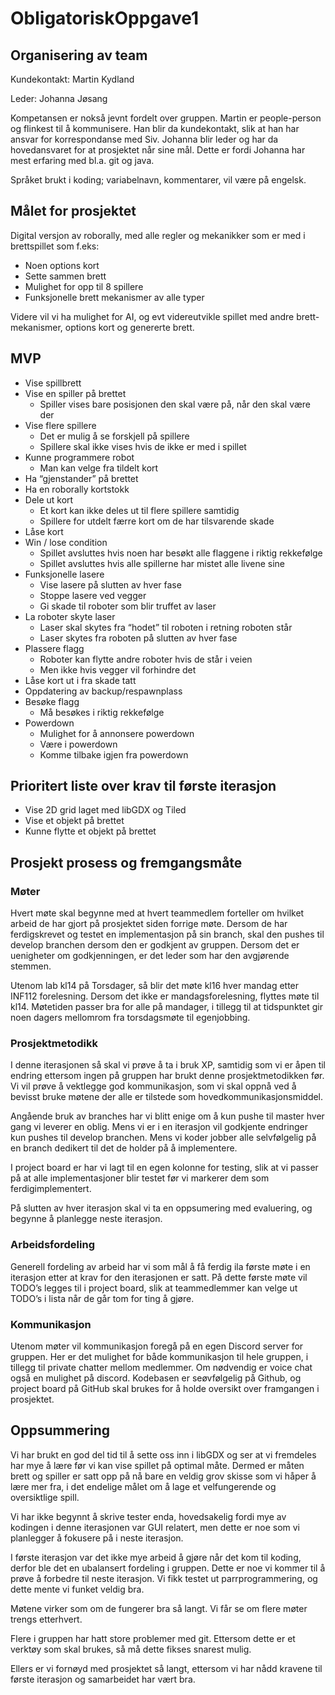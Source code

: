# ObligatoriskOppgave1 #

## Organisering av team ##

Kundekontakt: Martin Kydland

Leder: Johanna Jøsang

Kompetansen er nokså jevnt fordelt over gruppen. Martin er people-person og flinkest til å kommunisere. Han blir da kundekontakt, slik at han har ansvar for korrespondanse med Siv. Johanna blir leder og har da hovedansvaret for at prosjektet når sine mål. Dette er fordi Johanna har mest erfaring med bl.a. git og java.

Språket brukt i koding; variabelnavn, kommentarer, vil være på engelsk.


## Målet for prosjektet ##

Digital versjon av roborally, med alle regler og mekanikker som er med i brettspillet som f.eks:

* Noen options kort
* Sette sammen brett
* Mulighet for opp til 8 spillere
* Funksjonelle brett mekanismer av alle typer

Videre vil vi ha mulighet for AI, og evt videreutvikle spillet med andre brett-mekanismer, options kort og genererte brett.

## MVP ##

* Vise spillbrett
* Vise en spiller på brettet
  * Spiller vises bare posisjonen den skal være på, når den skal være der
* Vise flere spillere
  * Det er mulig å se forskjell på spillere
  * Spillere skal ikke vises hvis de ikke er med i spillet
* Kunne programmere robot
  * Man kan velge fra tildelt kort
* Ha “gjenstander” på brettet
* Ha en roborally kortstokk
* Dele ut kort
  * Et kort kan ikke deles ut til flere spillere samtidig
  * Spillere for utdelt færre kort om de har tilsvarende skade
* Låse kort
* Win / lose condition
  * Spillet avsluttes hvis noen har besøkt alle flaggene i riktig rekkefølge
  * Spillet avsluttes hvis alle spillerne har mistet alle livene sine
* Funksjonelle lasere
  * Vise lasere på slutten av hver fase
  * Stoppe lasere ved vegger
  * Gi skade til roboter som blir truffet av laser
* La roboter skyte laser
  * Laser skal skytes fra “hodet” til roboten i retning roboten står
  * Laser skytes fra roboten på slutten av hver fase
* Plassere flagg
  * Roboter kan flytte andre roboter hvis de står i veien
  * Men ikke hvis vegger vil forhindre det
* Låse kort ut i fra skade tatt
* Oppdatering av backup/respawnplass
* Besøke flagg
  * Må besøkes i riktig rekkefølge
* Powerdown
  * Mulighet for å annonsere powerdown
  * Være i powerdown
  * Komme tilbake igjen fra powerdown

## Prioritert liste over krav til første iterasjon ##

* Vise 2D grid laget med libGDX og Tiled
* Vise et objekt på brettet
* Kunne flytte et objekt på brettet

## Prosjekt prosess og fremgangsmåte ##

### Møter ###

Hvert møte skal begynne med at hvert teammedlem forteller om hvilket arbeid de har gjort på prosjektet siden forrige møte. Dersom de har ferdigskrevet og testet en implementasjon på sin branch, skal den pushes til develop branchen dersom den er godkjent av gruppen. Dersom det er uenigheter om godkjenningen, er det leder som har den avgjørende stemmen.

Utenom lab kl14 på Torsdager, så blir det møte kl16 hver mandag etter INF112 forelesning. Dersom det ikke er mandagsforelesning, flyttes møte til kl14. Møtetiden passer bra for alle på mandager, i tillegg til at tidspunktet gir noen dagers mellomrom fra torsdagsmøte til egenjobbing.

### Prosjektmetodikk ### 

I denne iterasjonen så skal vi prøve å ta i bruk XP, samtidig som vi er åpen til endring ettersom ingen på gruppen har brukt denne prosjektmetodikken før. Vi vil prøve å vektlegge god kommunikasjon, som vi skal oppnå ved å bevisst bruke møtene der alle er tilstede som hovedkommunikasjonsmiddel.

Angående bruk av branches har vi blitt enige om å kun pushe til master hver gang vi leverer en oblig. Mens vi er i en iterasjon vil godkjente endringer kun pushes til develop branchen. Mens vi koder jobber alle selvfølgelig  på en branch dedikert til det de holder på å implementere.

I project board er har vi lagt til en egen kolonne for testing, slik at vi passer på at alle implementasjoner blir testet før vi markerer dem som ferdigimplementert.

På slutten av hver iterasjon skal vi ta en oppsumering med evaluering, og begynne å planlegge neste iterasjon.



### Arbeidsfordeling ###

Generell fordeling av arbeid har vi som mål å få ferdig ila første møte i en iterasjon etter at krav for den iterasjonen er satt. På dette første møte vil TODO’s legges til i project board, slik at teammedlemmer kan velge ut TODO’s i lista når de går tom for ting å gjøre.

### Kommunikasjon ###

Utenom møter vil kommunikasjon foregå på en egen Discord server for gruppen. Her er det mulighet for både kommunikasjon til hele gruppen, i tillegg til private chatter mellom medlemmer. Om nødvendig er voice chat også en mulighet på discord. Kodebasen er seøvfølgelig på Github, og project board på GitHub skal brukes for å holde oversikt over framgangen i prosjektet.

## Oppsummering ## 

Vi har brukt en god del tid til å sette oss inn i libGDX og ser at vi fremdeles har mye å lære før vi kan vise spillet på optimal måte. Dermed er måten brett og spiller er satt opp på nå bare en veldig grov skisse som vi håper å lære mer fra, i det endelige målet om å lage et velfungerende og oversiktlige spill.

Vi har ikke begynnt å skrive tester enda, hovedsakelig fordi mye av kodingen i denne iterasjonen var GUI relatert, men dette er noe som vi planlegger å fokusere på i neste iterasjon.

I første iterasjon var det ikke mye arbeid å gjøre når det kom til koding, derfor ble det en ubalansert fordeling i gruppen. Dette er noe vi kommer til å prøve å forbedre til neste iterasjon. Vi fikk testet ut parrprogrammering, og dette mente vi funket veldig bra.

Møtene virker som om de fungerer bra så langt. Vi får se om flere møter trengs etterhvert. 

Flere i gruppen har hatt store problemer med git. Ettersom dette er et verktøy som skal brukes, så må dette fikses snarest mulig. 

Ellers er vi fornøyd med prosjektet så langt, ettersom vi har nådd kravene til første iterasjon og samarbeidet har vært bra.
